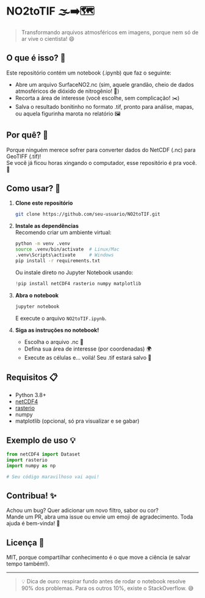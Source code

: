 # NO2toTIF 🌫️➡️🗺️

> Transformando arquivos atmosféricos em imagens, porque nem só de ar vive o cientista! 😄

## O que é isso? 🤔

Este repositório contém um notebook (.ipynb) que faz o seguinte:
- Abre um arquivo SurfaceNO2.nc (sim, aquele grandão, cheio de dados atmosféricos de dióxido de nitrogênio! 🧪)
- Recorta a área de interesse (você escolhe, sem complicação! ✂️)
- Salva o resultado bonitinho no formato .tif, pronto para análise, mapas, ou aquela figurinha marota no relatório 🖼️

## Por quê? 🤷

Porque ninguém merece sofrer para converter dados do NetCDF (.nc) para GeoTIFF (.tif)!  
Se você já ficou horas xingando o computador, esse repositório é pra você. 🥲

## Como usar? 🚀

1. **Clone este repositório**  
   ```bash
   git clone https://github.com/seu-usuario/NO2toTIF.git
   ```
2. **Instale as dependências**  
   Recomendo criar um ambiente virtual:
   ```bash
   python -m venv .venv
   source .venv/bin/activate  # Linux/Mac
   .venv\Scripts\activate     # Windows
   pip install -r requirements.txt
   ```
   Ou instale direto no Jupyter Notebook usando:
   ```python
   !pip install netCDF4 rasterio numpy matplotlib
   ```

3. **Abra o notebook**  
   ```bash
   jupyter notebook
   ```
   E execute o arquivo `NO2toTIF.ipynb`.

4. **Siga as instruções no notebook!**  
   - Escolha o arquivo .nc 📂
   - Defina sua área de interesse (por coordenadas) 🌍
   - Execute as células e... voilá! Seu .tif estará salvo 🎉

## Requisitos 📋

- Python 3.8+
- [netCDF4](https://unidata.github.io/netcdf4-python/)
- [rasterio](https://rasterio.readthedocs.io/)
- numpy
- matplotlib (opcional, só pra visualizar e se gabar)

## Exemplo de uso 💡

```python
from netCDF4 import Dataset
import rasterio
import numpy as np

# Seu código maravilhoso vai aqui!
```

## Contribua! ✨

Achou um bug? Quer adicionar um novo filtro, sabor ou cor?  
Mande um PR, abra uma issue ou envie um emoji de agradecimento. Toda ajuda é bem-vinda! 🤗

## Licença 📄

MIT, porque compartilhar conhecimento é o que move a ciência (e salvar tempo também!).

---

> 💡 Dica de ouro: respirar fundo antes de rodar o notebook resolve 90% dos problemas. Para os outros 10%, existe o StackOverflow. 😅
